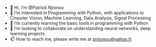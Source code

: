 - 👋 Hi, I’m @Patrick Njionou
- 👀 I’m interested in Programming with Python, with applications to Cmputer Vision, Machine Learning, Data Analysis, Signal Processing
- 🌱 I’m currently learning the basic tools in programming with Python
- 💞️ I’m looking to collaborate on understanding neural networks, deep learning projects
- 📫 How to reach me, please write me at pnjionou@yahoo.fr 

<!---
njionou/njionou is a ✨ special ✨ repository because its `README.md` (this file) appears on your GitHub profile.
You can click the Preview link to take a look at your changes.
--->
